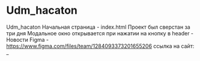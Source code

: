 # Udm_hacaton
Udm_hacaton
Начальная страница - index.html
Проект был сверстан за три дня
Модальное окно открывается при нажатии на кнопку в header - Новости
Figma - https://www.figma.com/files/team/1284093373201655206
ссылка на сайт: _

